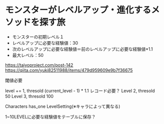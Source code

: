 # モンスターがレベルアップ・進化するメソッドを探す旅

- モンスターの初期レベル１
- レベルアップに必要な経験値：30
- 次のレベルアップに必要な経験値＝前のレベルアップに必要な経験値*1.1
- 最大レベル：50

https://taiyoproject.com/post-142
https://qiita.com/yuki82511988/items/479d959609e9b7f36675

閾値必要

level += 1, thresold (current_level - 1) * 1.1
レコード必要？
Level 2, thresold 50
Level 3, thresold 100

Characters has_one LevelSetting(※キャラによって異なる)

1~10LEVELに必要な経験値をテーブルに保存？
